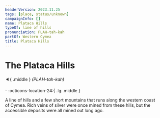 ```yaml
---
headerVersion: 2023.11.25
tags: [place, status/unknown]
campaignInfo: []
name: Plataca Hills
typeOf: line of hills
pronunciation: PLAH-tah-kah
partOf: Western Cymea
title: Plataca Hills
---
```

# The Plataca Hills
:speaker:{ .middle } *(PLAH-tah-kah)*  
<div class="grid cards ext-narrow-margin ext-one-column" markdown>
-    :octicons-location-24:{ .lg .middle }   
</div>


A line of hills and a few short mountains that runs along the western coast of Cymea. Rich veins of silver were once mined from these hills, but the accessible deposits were all mined out long ago.
